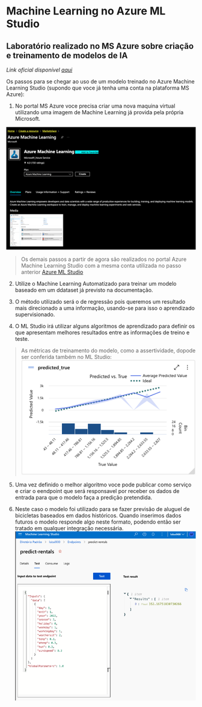 # Machine Learning no Azure ML Studio

## Laboratório realizado no MS Azure sobre criação e treinamento de modelos de IA

*Link oficial disponível [aqui](https://microsoftlearning.github.io/mslearn-ai-fundamentals/Instructions/Labs/01-machine-learning.html)*

Os passos para se chegar ao uso de um modelo treinado no Azure Machine Learning Studio (supondo que voce já tenha uma conta na plataforma MS Azure):

1. No portal MS Azure voce precisa criar uma nova maquina virtual utilizando uma imagem de Machine Learning já provida pela própria Microsoft.

![Machine Learning image](/assets/azure_ml.png)

> Os demais passos a partir de agora são realizados no portal Azure Machine Learning Studio com a mesma conta utilizada no passo anterior [Azure ML Studio]('https://ml.azure.com')
2. Utilize o Machine Learning Automatizado para treinar um modelo baseado em um ddataset já previsto na documentação.

3. O método utilizado será o de regressão pois queremos um resultado mais direcionado a uma informação, usando-se para isso o aprendizado supervisionado.

4. O ML Studio irá utilizar alguns algoritmos de aprendizado para definir os que apresentam melhores resultados entre as informações de treino e teste.

> As métricas de treinamento do modelo, como a assertividade, dopode ser conferida também no ML Studio:
![Model metrics](/assets/metrics.png)


5. Uma vez definido o melhor algoritmo voce pode publicar como serviço e criar o eendpoint que será responsavel por receber os dados de entrada para que o modelo faça a predição pretendida.

6. Neste caso o modelo foi utilizado para se fazer previsão de aluguel de bicicletas baseados em dados históricos. Quando inserimos dados futuros o modelo responde algo neste formato, podendo então ser tratado em qualquer integração necessária.
![Model result](/assets/ml_result.png)


